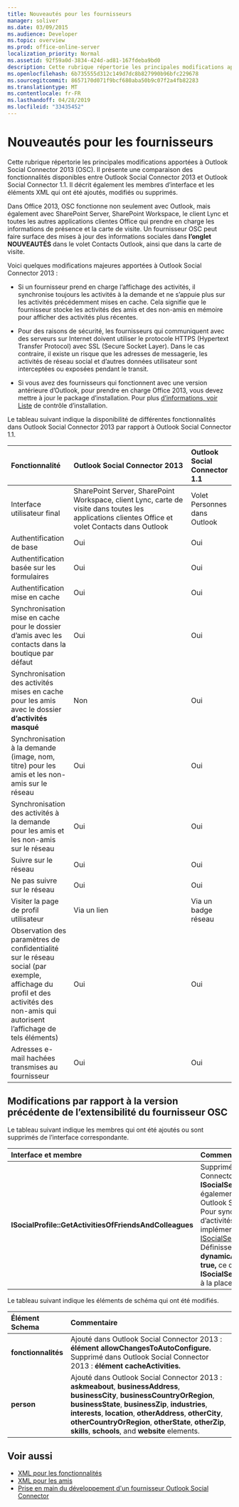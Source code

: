 ```yaml
---
title: Nouveautés pour les fournisseurs
manager: soliver
ms.date: 03/09/2015
ms.audience: Developer
ms.topic: overview
ms.prod: office-online-server
localization_priority: Normal
ms.assetid: 92f59a0d-3834-424d-ad81-167fdeba9bd0
description: Cette rubrique répertorie les principales modifications apportées à Outlook Social Connector 2013 (OSC). Il présente une comparaison des fonctionnalités disponibles entre Outlook Social Connector 2013 et Outlook Social Connector 1.1.
ms.openlocfilehash: 6b735555d312c149d7dc8b827990b96bfc229678
ms.sourcegitcommit: 8657170d071f9bcf680aba50b9c07f2a4fb82283
ms.translationtype: MT
ms.contentlocale: fr-FR
ms.lasthandoff: 04/28/2019
ms.locfileid: "33435452"
---
```

# <a name="whats-new-for-providers"></a>Nouveautés pour les fournisseurs

Cette rubrique répertorie les principales modifications apportées à Outlook Social Connector 2013 (OSC). Il présente une comparaison des fonctionnalités disponibles entre Outlook Social Connector 2013 et Outlook Social Connector 1.1. Il décrit également les membres d’interface et les éléments XML qui ont été ajoutés, modifiés ou supprimés. 
  
Dans Office 2013, OSC fonctionne non seulement avec Outlook, mais également avec SharePoint Server, SharePoint Workspace, le client Lync et toutes les autres applications clientes Office qui prendre en charge les informations de présence et la carte de visite. Un fournisseur OSC peut faire surface des mises à jour des informations sociales dans **l’onglet NOUVEAUTÉS** dans le volet Contacts Outlook, ainsi que dans la carte de visite. 
  
Voici quelques modifications majeures apportées à Outlook Social Connector 2013 : 
  
- Si un fournisseur prend en charge l’affichage des activités, il synchronise toujours les activités à la demande et ne s’appuie plus sur les activités précédemment mises en cache. Cela signifie que le fournisseur stocke les activités des amis et des non-amis en mémoire pour afficher des activités plus récentes.
    
- Pour des raisons de sécurité, les fournisseurs qui communiquent avec des serveurs sur Internet doivent utiliser le protocole HTTPS (Hypertext Transfer Protocol) avec SSL (Secure Socket Layer). Dans le cas contraire, il existe un risque que les adresses de messagerie, les activités de réseau social et d’autres données utilisateur sont interceptées ou exposées pendant le transit.
    
- Si vous avez des fournisseurs qui fonctionnent avec une version antérieure d’Outlook, pour prendre en charge Office 2013, vous devez mettre à jour le package d’installation. Pour plus [d’informations, voir Liste](installation-checklist.md) de contrôle d’installation. 
    
Le tableau suivant indique la disponibilité de différentes fonctionnalités dans Outlook Social Connector 2013 par rapport à Outlook Social Connector 1.1.
  
|**Fonctionnalité**|**Outlook Social Connector 2013**|**Outlook Social Connector 1.1**|
|:-----|:-----|:-----|
|Interface utilisateur final  <br/> |SharePoint Server, SharePoint Workspace, client Lync, carte de visite dans toutes les applications clientes Office et volet Contacts dans Outlook  <br/> |Volet Personnes dans Outlook  <br/> |
|Authentification de base  <br/> |Oui  <br/> |Oui  <br/> |
|Authentification basée sur les formulaires  <br/> |Oui  <br/> |Oui  <br/> |
|Authentification mise en cache  <br/> |Oui  <br/> |Oui  <br/> |
|Synchronisation mise en cache pour le dossier d’amis avec les contacts dans la boutique par défaut  <br/> |Oui  <br/> |Oui  <br/> |
|Synchronisation des activités mises en cache pour les amis avec le dossier **d’activités masqué**  <br/> |Non  <br/> |Oui  <br/> |
|Synchronisation à la demande (image, nom, titre) pour les amis et les non-amis sur le réseau  <br/> |Oui  <br/> |Oui  <br/> |
|Synchronisation des activités à la demande pour les amis et les non-amis sur le réseau  <br/> |Oui  <br/> |Oui  <br/> |
|Suivre sur le réseau  <br/> |Oui  <br/> |Oui  <br/> |
|Ne pas suivre sur le réseau  <br/> |Oui  <br/> |Oui  <br/> |
|Visiter la page de profil utilisateur  <br/> |Via un lien  <br/> |Via un badge réseau  <br/> |
|Observation des paramètres de confidentialité sur le réseau social (par exemple, affichage du profil et des activités des non-amis qui autorisent l’affichage de tels éléments)  <br/> |Oui  <br/> |Oui  <br/> |
|Adresses e-mail hachées transmises au fournisseur  <br/> |Oui  <br/> |Oui  <br/> |

<a name="OlSocialConnector_Changes"> </a>

## <a name="changes-from-the-previous-version-of-osc-provider-extensibility"></a>Modifications par rapport à la version précédente de l’extensibilité du fournisseur OSC

Le tableau suivant indique les membres qui ont été ajoutés ou sont supprimés de l’interface correspondante.
  
|**Interface et membre**|**Commentaire**|
|:-----|:-----|
|**ISocialProfile::GetActivitiesOfFriendsAndColleagues** <br/> |Supprimé dans Outlook Social Connector 2013. Notez **que ISocialSession::GetActivities** a également été supprimé depuis Outlook Social Connector 1.1.  <br/> Pour synchroniser les flux d’activités, vous devez implémenter la méthode [ISocialSession2::GetActivitiesEx.](isocialsession2-getactivitiesex.md) Définissez **dynamicActivitiesLookupEx** sur **true,** ce qui invite l’OSC à appeler **ISocialSession2::GetActivitiesEx** à la place.  <br/> |
   
Le tableau suivant indique les éléments de schéma qui ont été modifiés.
  
|**Élément Schema**|**Commentaire**|
|:-----|:-----|
|**fonctionnalités** <br/> |Ajouté dans Outlook Social Connector 2013 : **élément allowChangesToAutoConfigure.**  <br/> Supprimé dans Outlook Social Connector 2013 : **élément cacheActivities.**  <br/> |
|**person** <br/> |Ajouté dans Outlook Social Connector 2013 : **askmeabout**, **businessAddress**, **businessCity**, **businessCountryOrRegion**, **businessState**, **businessZip**, **industries**, **interests**, **location**, **otherAddress**, **otherCity**, **otherCountryOrRegion**, **otherState**, **otherZip**, **skills**, **schools**, and **website** elements.  <br/> |
   
## <a name="see-also"></a>Voir aussi

- [XML pour les fonctionnalités](xml-for-capabilities.md)
- [XML pour les amis](xml-for-friends.md)
- [Prise en main du développement d'un fournisseur Outlook Social Connector](getting-started-with-developing-an-outlook-social-connector-provider.md)

